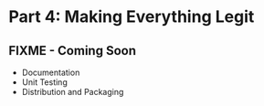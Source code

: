 # Part 4: Making Everything Legit

## FIXME - Coming Soon

* Documentation
* Unit Testing
* Distribution and Packaging
